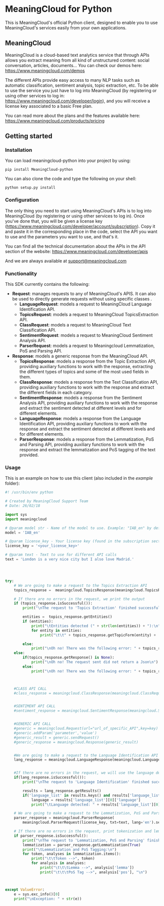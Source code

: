 # MeaningCloud for Python

This is MeaningCloud's official Python client, designed to enable you to use MeaningCloud's services easily from your own applications.

## MeaningCloud

MeaningCloud is a cloud-based text analytics service that through APIs allows you extract meaning from all kind of unstructured content: social conversation, articles, documents... You can check our demos here: https://www.meaningcloud.com/demos

The different APIs provide easy access to many NLP tasks such as automatic classification, sentiment analysis, topic extraction, etc. To be able to use the service you just have to log into MeaningCloud (by registering or using other services to log in: https://www.meaningcloud.com/developer/login), and you will receive a license key associated to a basic Free plan.

You can read more about the plans and the features available here: https://www.meaningcloud.com/products/pricing


## Getting started

### Installation

You can load meaningcloud-python into your project by using:
```
pip install MeaningCloud-python
```

You can also clone the code and type the following on your shell:

``` 
python setup.py install
```

### Configuration

The only thing you need to start using MeaningCloud's APIs is to log into MeaningCloud (by registering or using other services to log in). Once you've done that, you will be given a license key (https://www.meaningcloud.com/developer/account/subscription). Copy it and paste it in the corresponding place in the code, select the API you want to use and the parameters you want to use, and that's it.

You can find all the technical documentation about the APIs in the API section of the website: https://www.meaningcloud.com/developer/apis

And we are always available at support@meaningcloud.com

### Functionality

This SDK currently contains the following:

- **Request**: manages requests to any of MeaningCloud's APIS. It can also be used to directly generate requests without using specific classes .
    - **LanguageRequest**: models a request to MeaningCloud Language Identification API.
    - **TopicsRequest**: models a request to MeaningCloud TopicsExtraction API.
    - **ClassRequest**: models a request to MeaningCloud Text Classification API.
    - **SentimentRequest**: models a request to MeaningCloud Sentiment Analysis API.
    - **ParserRequest**: models a request to Meaningcloud Lemmatization, PoS and Parsing API.
- **Response**: models a generic response from the MeaningCloud API.
    - **TopicsResponse**: models a response from the Topic Extraction API, providing auxiliary functions to work with the response, extracting the different types of topics and some of the most used fields in them.
    - **ClassResponse**: models a response from the Text Classification API, providing auxiliary functions to work with the response and extract the different fields in each category.
    - **SentimentResponse**: models a response from the Sentiment Analysis API, providing auxiliary functions to work with the response and extract the sentiment detected at different levels and for different elements.
    - **LanguageResponse**: models a response from the Language Identification API, providing auxiliary functions to work with the response and extract the sentiment detected at different levels and for different elements.
    - **ParserResponse**: models a response from the Lemmatization, PoS and Parsing API, providing auxiliary functions to work with the response and extract the lemmatization and PoS tagging of the text provided.
   
### Usage

This is an example on how to use this client (also included in the _example_ folder):

```python
#! /usr/bin/env python

# Created by MeaningCloud Support Team
# Date: 26/02/18

import sys
import meaningcloud

# @param model str - Name of the model to use. Example: "IAB_en" by default = "IPTC_en"
model = 'IAB_en'

# @param license_key - Your license key (found in the subscription section in https://www.meaningcloud.com/developer/)
license_key = '<your_license_key>'

# @param text - Text to use for different API calls
text = 'London is a very nice city but I also love Madrid.'




try:
    # We are going to make a request to the Topics Extraction API
    topics_response =  meaningcloud.TopicsResponse(meaningcloud.TopicsRequest(license_key, txt=text, lang='en', topicType='e').sendReq())

    # If there are no errors in the request, we print the output
    if (topics_response.isSuccessful()):
        print("\nThe request to 'Topics Extraction' finished successfully!\n")

        entities =  topics_response.getEntities()
        if (entities):
            print("\tEntities detected (" + str(len(entities)) + "):\n")
            for entity in entities:
                print("\t\t" + topics_response.getTopicForm(entity) + ' --> ' + topics_response.getTypeLastNode(topics_response.getOntoType(entity)) + "\n")

        else:
            print("\nOh no! There was the following error: " + topics_response.getStatusMsg() + "\n")
    else:
        if(topics_response.getResponse() is None):
            print("\nOh no! The request sent did not return a Json\n")
        else:
            print("\nOh no! There was the following error: " + topics_response.getStatusMsg() + "\n")



    #CLASS API CALL	
    #class_response = meaningcloud.ClassResponse(meaningcloud.ClassRequest(license_key, txt=text, model=model).sendReq())


    #SENTIMENT API CALL
    #sentiment_response = meaningcloud.SentimentResponse(meaningcloud.SentimentRequest(license_key, lang='en', txt=text, txtf='plain').sendReq())


    #GENERIC API CALL
    #generic = meaningcloud.Request(url="url_of_specific_API",key=key)
    #generic.addParam('parameter','value')
    #generic_result = generic.sendRequest()
    #generic_response = meaningcloud.Response(generic_result)


    #We are going to make a request to the Language Identification API
    lang_response = meaningcloud.LanguageResponse(meaningcloud.LanguageRequest(license_key, txt=text).sendReq())


    #If there are no errors in the request, we will use the language detected to make a request to Sentiment and Topics
    if(lang_response.isSuccessful()):
        print("\nThe request to 'Language Identification' finished successfully!\n")

        results = lang_response.getResults()
        if('language_list' in results.keys() and results['language_list']):
            language = results['language_list'][0]['language']
            print("\tLanguage detected: " + results['language_list'][0]['name'] + ' (' + language + ")\n")

    # We are going to make a request to the Lemmatization, PoS and Parsing API
    parser_response = meaningcloud.ParserResponse(
        meaningcloud.ParserRequest(license_key, txt=text, lang='en').sendReq())

    # If there are no errors in the request, print tokenization and lemmatization
    if parser_response.isSuccessful():
        print("\nThe request to 'Lemmatization, PoS and Parsing' finished successfully!\n")
        lemmatization = parser_response.getLemmatization(True)
        print("\tLemmatization and PoS Tagging:\n")
        for token, analyses in lemmatization.items():
            print("\t\tToken -->", token)
            for analysis in analyses:
                print("\t\t\tLemma -->", analysis['lemma'])
                print("\t\t\tPoS Tag -->", analysis['pos'], "\n")



except ValueError:
    e = sys.exc_info()[0]
    print("\nException: " + str(e))
```
